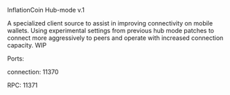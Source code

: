 InflationCoin Hub-mode v.1

A specialized client source to assist in improving connectivity on mobile wallets. Using experimental settings from previous hub mode patches to connect more aggressively to peers and operate with increased connection capacity. WIP

Ports:

connection:	11370

RPC:			11371
